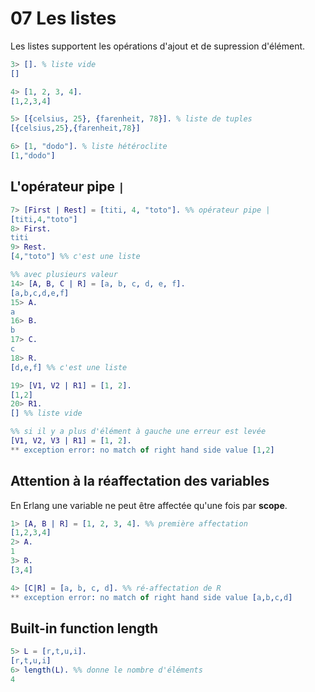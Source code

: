 # 07 Les listes

Les listes supportent les opérations d'ajout et de supression d'élément.

```erlang
3> []. % liste vide
[]

4> [1, 2, 3, 4].
[1,2,3,4]

5> [{celsius, 25}, {farenheit, 78}]. % liste de tuples
[{celsius,25},{farenheit,78}]

6> [1, "dodo"]. % liste hétéroclite
[1,"dodo"]
```

## L'opérateur pipe `|`

```erlang
7> [First | Rest] = [titi, 4, "toto"]. %% opérateur pipe |
[titi,4,"toto"]
8> First.
titi
9> Rest.
[4,"toto"] %% c'est une liste

%% avec plusieurs valeur
14> [A, B, C | R] = [a, b, c, d, e, f].
[a,b,c,d,e,f]
15> A.
a
16> B.
b
17> C.
c
18> R.
[d,e,f] %% c'est une liste

19> [V1, V2 | R1] = [1, 2].
[1,2]
20> R1.
[] %% liste vide

%% si il y a plus d'élément à gauche une erreur est levée
[V1, V2, V3 | R1] = [1, 2].
** exception error: no match of right hand side value [1,2]
```

## Attention à la réaffectation des variables

En Erlang une variable ne peut être affectée qu'une fois par **scope**.

```erlang
1> [A, B | R] = [1, 2, 3, 4]. %% première affectation
[1,2,3,4]
2> A.
1
3> R.
[3,4]

4> [C|R] = [a, b, c, d]. %% ré-affectation de R
** exception error: no match of right hand side value [a,b,c,d]
```

## Built-in function length

```erlang
5> L = [r,t,u,i].
[r,t,u,i]
6> length(L). %% donne le nombre d'éléments
4
```

